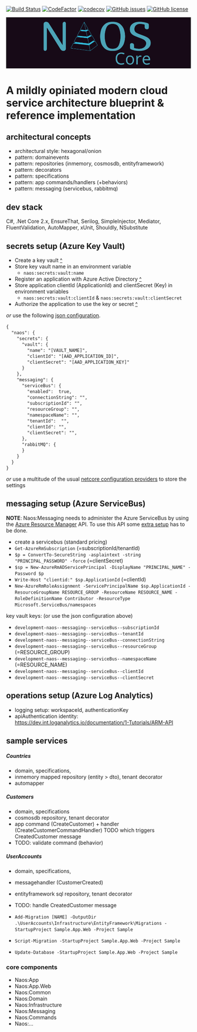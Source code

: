 [![Build Status](https://dev.azure.com/doomsday32/Naos/_apis/build/status/vip32.Naos)](https://dev.azure.com/doomsday32/Naos/_build/latest?definitionId=1)
[![CodeFactor](https://www.codefactor.io/repository/github/vip32/naos.core/badge)](https://www.codefactor.io/repository/github/vip32/naos.core)
[![codecov](https://codecov.io/gh/vip32/Naos.Core/branch/master/graph/badge.svg)](https://codecov.io/gh/vip32/Naos.Core)
[![GitHub issues](https://img.shields.io/github/issues/vip32/Naos.Core.svg)](https://github.com/vip32/Naos.Core/issues)
[![GitHub license](https://img.shields.io/badge/license-MIT-blue.svg)](https://raw.githubusercontent.com/vip32/Naos.Core/master/LICENSE)

![Alt text](/docs/logo.png?raw=true "Naos")

<p align="center"><h1>A mildly opiniated modern cloud service architecture blueprint & reference implementation</h1></p>

## architectural concepts
- architectural style: hexagonal/onion
- pattern: domainevents
- pattern: repositories (inmemory, cosmosdb, entityframework)
- pattern: decorators
- pattern: specifications
- pattern: app commands/handlers (+behaviors)
- pattern: messaging (servicebus, rabbitmq)

## dev stack
C#, .Net Core 2.x, EnsureThat, Serilog, SimpleInjector, Mediator, FluentValidation, AutoMapper, xUnit, Shouldly, NSubstitute

## secrets setup (Azure Key Vault)
- Create a key vault [^](https://docs.microsoft.com/en-us/azure/key-vault/key-vault-get-started)
- Store key vault name in an environment variable
  - `naos:secrets:vault:name`
- Register an application with Azure Active Directory [^](https://docs.microsoft.com/en-us/azure/key-vault/key-vault-get-started)
- Store application clientId (ApplicationId) and clientSecret (Key) in environment variables
  - `naos:secrets:vault:clientId` & `naos:secrets:vault:clientSecret`
- Authorize the application to use the key or secret [^](https://docs.microsoft.com/en-us/azure/key-vault/key-vault-get-started)

*or* use the following [json configuration](https://docs.microsoft.com/en-us/aspnet/core/fundamentals/configuration/?view=aspnetcore-2.1#file-configuration-provider).
```
{
  "naos": {
    "secrets": {
      "vault": {
        "name": "[VAULT_NAME]",
        "clientId": "[AAD_APPLICATION_ID]",
        "clientSecret": "[AAD_APPLICATION_KEY]"
      }
    },
    "messaging": {
      "serviceBus": {
        "enabled":  true,
        "connectionString": "",
        "subscriptionId": "",
        "resourceGroup": "",
        "namespaceName": "",
        "tenantId":  "",
        "clientId": "",
        "clientSecret": "",
      },
      "rabbitMQ": {
      }
    }
  }
}
```

*or* use a multitude of the usual [netcore configuration providers](https://docs.microsoft.com/en-us/aspnet/core/fundamentals/configuration/?view=aspnetcore-2.1#providers) to store the settings


## messaging setup (Azure ServiceBus)

**NOTE**:
Naos:Messaging needs to administer the Azure ServiceBus by using the [Azure Resource Manager](https://docs.microsoft.com/en-us/azure/azure-resource-manager/resource-group-overview) API. To use this API some [extra setup](https://tomasherceg.com/blog/post/azure-servicebus-in-net-core-managing-topics-queues-and-subscriptions-from-the-code) has to be
done.

- create a servicebus (standard pricing)
- `Get-AzureRmSubscription` (=subscriptionId/tenantId)
- `$p = ConvertTo-SecureString -asplaintext -string "PRINCIPAL_PASSWORD" -force` (=clientSecret)
- `$sp = New-AzureRmADServicePrincipal -DisplayName "PRINCIPAL_NAME" -Password $p`
- `Write-Host "clientid:" $sp.ApplicationId` (=clientId)
- `New-AzureRmRoleAssignment -ServicePrincipalName $sp.ApplicationId -ResourceGroupName RESOURCE_GROUP -ResourceName RESOURCE_NAME -RoleDefinitionName Contributor -ResourceType Microsoft.ServiceBus/namespaces`

key vault keys: (or use the json configuration above)
- `development-naos--messaging--serviceBus--subscriptionId`
- `development-naos--messaging--serviceBus--tenantId`
- `development-naos--messaging--serviceBus--connectionString`
- `development-naos--messaging--serviceBus--resourceGroup` (=RESOURCE_GROUP)
- `development-naos--messaging--serviceBus--namespaceName` (=RESOURCE_NAME)
- `development-naos--messaging--serviceBus--clientId`
- `development-naos--messaging--serviceBus--clientSecret`

## operations setup (Azure Log Analytics)
- logging setup: workspaceId, authenticationKey
- apiAuthentication identity: https://dev.int.loganalytics.io/documentation/1-Tutorials/ARM-API

## sample services

##### Countries
- domain, specifications, 
- inmemory mapped repository (entity > dto), tenant decorator
- automapper

##### Customers
- domain, specifications
- cosmosdb repository, tenant decorator
- app command (CreateCustomer) + handler (CreateCustomerCommandHandler) TODO which triggers CreatedCustomer message 
- TODO: validate command (behavior)

##### UserAccounts
- domain, specifications, 
- messagehandler (CustomerCreated)
- entityframework sql repository, tenant decorator
- TODO: handle CreatedCustomer message

- `Add-Migration [NAME] -OutputDir .\UserAccounts\Infrastructure\EntityFramework\Migrations -StartupProject Sample.App.Web -Project Sample`
- `Script-Migration -StartupProject Sample.App.Web -Project Sample`
- `Update-Database -StartupProject Sample.App.Web -Project Sample`

### core components
- Naos:App
- Naos:App.Web
- Naos:Common
- Naos:Domain
- Naos:Infrastructure
- Naos:Messaging
- Naos:Commands
- Naos:...
